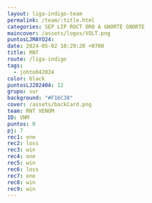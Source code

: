 ```yaml
---
layout: liga-indigo-team
permalink: /team/:title.html
categories: SEP LIP ROCT ORO A GNORTE GNORTE
maincover: /assets/logos/VOLT.png
puntosLJMAYO24: 
date: 2024-05-02 10:29:20 +0700
title: RNT
route: /liga-indigo
tags:
  - johto042024
color: black
puntosLJ202404: 12
grupo: sur
background: "#F16C38"
cover: /assets/backCard.png
team: RNT VENOM
ID: VNM
puntos: 0
pj: 7
rec1: one
rec2: loss
rec3: win
rec4: one
rec5: win
rec6: loss
rec7: one
rec8: win
rec9: win
---
```

